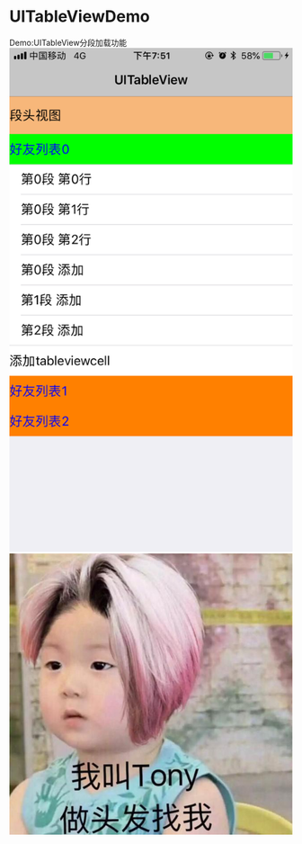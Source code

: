 # UITableViewDemo
Demo:UITableView分段加载功能
![Image text](https://github.com/zhyGitHubName/UITableViewDemo/blob/master/img-folder/shouye.png)
![Image text](https://github.com/zhyGitHubName/UITableViewDemo/blob/master/img-folder/haha.png)















